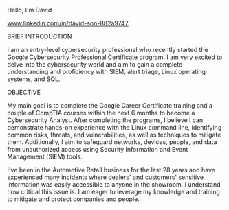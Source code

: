 Hello, I'm David

www.linkedin.com/in/david-son-882a9747

BRIEF INTRODUCTION

I am an entry-level cybersecurity professional who recently started the Google Cybersecurity Professional Certificate program. I am very excited to delve into the cybersecurity world and aim to gain a complete understanding and proficiency with SIEM, alert triage, Linux operating systems, and SQL.


OBJECTIVE

My main goal is to complete the Google Career Certificate training and a couple of CompTIA courses within the next 6 months to become a Cybersecurity Analyst. After completing the programs, I believe I can demonstrate hands-on experience with the Linux command line, identifying common risks, threats, and vulnerabilities, as well as techniques to mitigate them. Additionally, I aim to safeguard networks, devices, people, and data from unauthorized access using Security Information and Event Management (SIEM) tools.

I've been in the Automotive Retail business for the last 28 years and have experienced many incidents where dealers' and customers' sensitive information was easily accessible to anyone in the showroom. I understand how critical this issue is. I am eager to leverage my knowledge and training to mitigate and protect companies and people.



